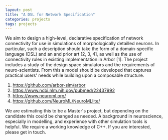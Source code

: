```yaml
---
layout: post
title: "A DSL for Network Specification"
categories: projects
tags: projects
---
```


We aim to design a high-level, declarative specification of network connectivity
for use in simulations of morphologically detailled neurons. In particular, such
a description should take the form of a domain-specific language (DSL) and an
and prior art [2, 3, 4], as well as the use of connectivity rules in existing
implementation in Arbor [1]. The project includes a study of the design space
simulators and the requirements of neuro-scientists. From this a model should be
developed that captures practical users' needs while building upon a composable
structure.

1. https://github.com/arbor-sim/arbor
2. https://www.ncbi.nlm.nih.gov/pubmed/22437992
3. https://www.neuroml.org/
4. https://github.com/NeuroML/NeuroMLlite/

We are estimating this to be a Master's project, but depending on the candidate
this could be changed as needed. A background in neuroscience, especially in
modelling, and experience with other simulation tools is helpful. We require a
working knowledge of C++. If you are interested, please get in touch.
